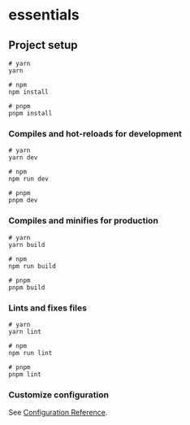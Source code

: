# essentials

## Project setup
```
# yarn
yarn

# npm
npm install

# pnpm
pnpm install
```

### Compiles and hot-reloads for development
```
# yarn
yarn dev

# npm
npm run dev

# pnpm
pnpm dev
```

### Compiles and minifies for production
```
# yarn
yarn build

# npm
npm run build

# pnpm
pnpm build
```

### Lints and fixes files
```
# yarn
yarn lint

# npm
npm run lint

# pnpm
pnpm lint
```

### Customize configuration

See [Configuration Reference](https://vitejs.dev/config/).
